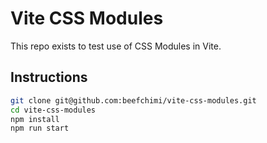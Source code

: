 # Vite CSS Modules

This repo exists to test use of CSS Modules in Vite.

## Instructions

```sh
git clone git@github.com:beefchimi/vite-css-modules.git
cd vite-css-modules
npm install
npm run start
```

